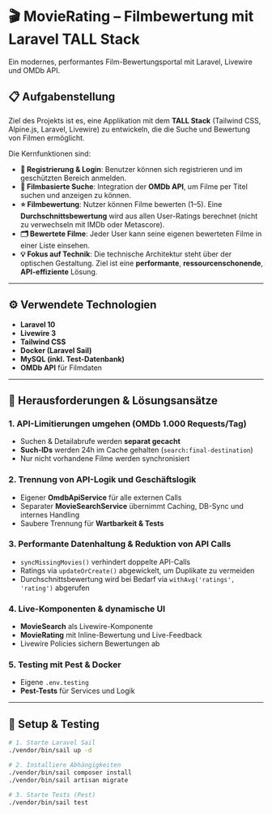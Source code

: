 # 🎬 MovieRating – Filmbewertung mit Laravel TALL Stack

Ein modernes, performantes Film-Bewertungsportal mit Laravel, Livewire und OMDb API.

## 📋 Aufgabenstellung

Ziel des Projekts ist es, eine Applikation mit dem **TALL Stack** (Tailwind CSS, Alpine.js, Laravel, Livewire) zu entwickeln, die die Suche und Bewertung von Filmen ermöglicht.

Die Kernfunktionen sind:

- **🔐 Registrierung & Login**: Benutzer können sich registrieren und im geschützten Bereich anmelden.
- **🔎 Filmbasierte Suche**: Integration der **OMDb API**, um Filme per Titel suchen und anzeigen zu können.
- **⭐ Filmbewertung**: Nutzer können Filme bewerten (1–5). Eine **Durchschnittsbewertung** wird aus allen User-Ratings berechnet (nicht zu verwechseln mit IMDb oder Metascore).
- **🗂️ Bewertete Filme**: Jeder User kann seine eigenen bewerteten Filme in einer Liste einsehen.
- **💡 Fokus auf Technik**: Die technische Architektur steht über der optischen Gestaltung. Ziel ist eine **performante**, **ressourcenschonende**, **API-effiziente** Lösung.

---

## ⚙️ Verwendete Technologien

- **Laravel 10**
- **Livewire 3**
- **Tailwind CSS**
- **Docker (Laravel Sail)**
- **MySQL (inkl. Test-Datenbank)**
- **OMDb API** für Filmdaten

---

## 🧠 Herausforderungen & Lösungsansätze

### 1. **API-Limitierungen umgehen (OMDb 1.000 Requests/Tag)**
- Suchen & Detailabrufe werden **separat gecacht**
- **Such-IDs** werden 24h im Cache gehalten (`search:final-destination`)
- Nur nicht vorhandene Filme werden synchronisiert

### 2. **Trennung von API-Logik und Geschäftslogik**
- Eigener **OmdbApiService** für alle externen Calls
- Separater **MovieSearchService** übernimmt Caching, DB-Sync und internes Handling
- Saubere Trennung für **Wartbarkeit & Tests**

### 3. **Performante Datenhaltung & Reduktion von API Calls**
- `syncMissingMovies()` verhindert doppelte API-Calls
- Ratings via `updateOrCreate()` abgewickelt, um Duplikate zu vermeiden
- Durchschnittsbewertung wird bei Bedarf via `withAvg('ratings', 'rating')` abgerufen

### 4. **Live-Komponenten & dynamische UI**
- **MovieSearch** als Livewire-Komponente
- **MovieRating** mit Inline-Bewertung und Live-Feedback
- Livewire Policies sichern Bewertungen ab

### 5. **Testing mit Pest & Docker**
- Eigene `.env.testing`
- **Pest-Tests** für Services und Logik

---

## 🧪 Setup & Testing

```bash
# 1. Starte Laravel Sail
./vendor/bin/sail up -d

# 2. Installiere Abhängigkeiten
./vendor/bin/sail composer install
./vendor/bin/sail artisan migrate

# 3. Starte Tests (Pest)
./vendor/bin/sail test
